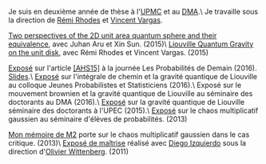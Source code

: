 Je suis en deuxième année de thèse à l'[UPMC](https://www.upmc.fr) et au [DMA](https://www.dma.ens.fr).\\
Je travaille sous la direction de [Rémi Rhodes](http://perso-math.univ-mlv.fr/users/rhodes.remi/) et [Vincent Vargas](http://www.math.ens.fr/~vargas/).

[Two perspectives of the 2D unit area quantum sphere and their equivalence](http://arxiv.org/abs/1512.06190), avec Juhan Aru et Xin Sun. (2015)\\
[Liouville Quantum Gravity on the unit disk](http://arxiv.org/abs/1502.04343), avec Rémi Rhodes et Vincent Vargas. (2015)

[Exposé](http://lesprobabilitesdedemain.math.cnrs.fr) sur l'article [[AHS15]](http://arxiv.org/abs/1512.06190) à la journée Les Probabilités de Demain (2016). [Slides](docs/PDD2016/PDD2016v2.pdf).\\
[Exposé](http://jps.math.cnrs.fr) sur l'intégrale de chemin et la gravité quantique de Liouville au colloque Jeunes Probabilistes et Statisticiens (2016).\\
Exposé sur le mouvement brownien et la gravité quantique de Liouville au séminaire des doctorants au DMA (2016).\\
[Exposé](http://umr-math.univ-mlv.fr/evenements/exposes/seminaire_des_doctorants.1450270800) sur la gravité quantique de Liouville séminaire des doctorants à l'UPEC (2015).\\
[Exposé](http://www.ens.fr/spip.php?article1719) sur le chaos multiplicatif gaussien au séminaire d'élèves de probabilités. (2013)

[Mon mémoire de M2](docs/travaux/M2FULL.pdf) porte sur le chaos multiplicatif gaussien dans le cas critique. (2013)\\
[Exposé de maîtrise](docs/travaux/expos.pdf) réalisé avec [Diego Izquierdo](http://www.eleves.ens.fr/home/izquierd/) sous la direction d'[Olivier Wittenberg](http://www.math.ens.fr/~wittenberg/). (2011)